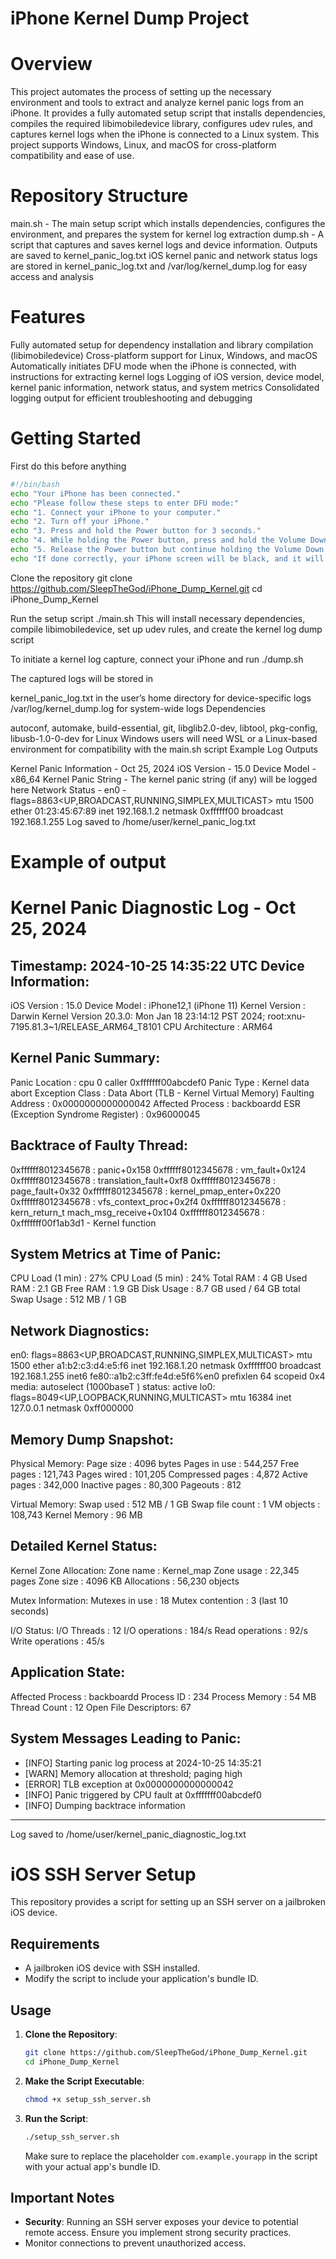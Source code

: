 # iPhone Kernel Dump Project

# Overview
This project automates the process of setting up the necessary environment and tools to extract and analyze kernel panic logs from an iPhone. It provides a fully automated setup script that installs dependencies, compiles the required libimobiledevice library, configures udev rules, and captures kernel logs when the iPhone is connected to a Linux system. This project supports Windows, Linux, and macOS for cross-platform compatibility and ease of use.

# Repository Structure
main.sh - The main setup script which installs dependencies, configures the environment, and prepares the system for kernel log extraction
dump.sh - A script that captures and saves kernel logs and device information. Outputs are saved to kernel_panic_log.txt
iOS kernel panic and network status logs are stored in kernel_panic_log.txt and /var/log/kernel_dump.log for easy access and analysis

# Features
Fully automated setup for dependency installation and library compilation (libimobiledevice)
Cross-platform support for Linux, Windows, and macOS
Automatically initiates DFU mode when the iPhone is connected, with instructions for extracting kernel logs
Logging of iOS version, device model, kernel panic information, network status, and system metrics
Consolidated logging output for efficient troubleshooting and debugging

# Getting Started

First do this before anything 
```bash
#!/bin/bash
echo "Your iPhone has been connected."
echo "Please follow these steps to enter DFU mode:"
echo "1. Connect your iPhone to your computer."
echo "2. Turn off your iPhone."
echo "3. Press and hold the Power button for 3 seconds."
echo "4. While holding the Power button, press and hold the Volume Down button for 10 seconds."
echo "5. Release the Power button but continue holding the Volume Down button for another 5 seconds."
echo "If done correctly, your iPhone screen will be black, and it will be recognized in recovery mode."
```

Clone the repository git clone https://github.com/SleepTheGod/iPhone_Dump_Kernel.git cd iPhone_Dump_Kernel

Run the setup script ./main.sh This will install necessary dependencies, compile libimobiledevice, set up udev rules, and create the kernel log dump script

To initiate a kernel log capture, connect your iPhone and run ./dump.sh

The captured logs will be stored in

kernel_panic_log.txt in the user’s home directory for device-specific logs
/var/log/kernel_dump.log for system-wide logs
Dependencies

autoconf, automake, build-essential, git, libglib2.0-dev, libtool, pkg-config, libusb-1.0-0-dev for Linux
Windows users will need WSL or a Linux-based environment for compatibility with the main.sh script
Example Log Outputs

Kernel Panic Information - Oct 25, 2024
iOS Version - 15.0 Device Model - x86_64 Kernel Panic String - The kernel panic string (if any) will be logged here Network Status - en0 - flags=8863<UP,BROADCAST,RUNNING,SIMPLEX,MULTICAST> mtu 1500 ether 01:23:45:67:89
inet 192.168.1.2 netmask 0xffffff00 broadcast 192.168.1.255
Log saved to /home/user/kernel_panic_log.txt




# Example of output

Kernel Panic Diagnostic Log - Oct 25, 2024
===========================================
Timestamp: 2024-10-25 14:35:22 UTC
Device Information:
-------------------------------------------
  iOS Version           : 15.0
  Device Model          : iPhone12,1 (iPhone 11)
  Kernel Version        : Darwin Kernel Version 20.3.0: Mon Jan 18 23:14:12 PST 2024; root:xnu-7195.81.3~1/RELEASE_ARM64_T8101
  CPU Architecture      : ARM64

Kernel Panic Summary:
-------------------------------------------
  Panic Location        : cpu 0 caller 0xfffffff00abcdef0
  Panic Type            : Kernel data abort
  Exception Class       : Data Abort (TLB - Kernel Virtual Memory)
  Faulting Address      : 0x0000000000000042
  Affected Process      : backboardd
  ESR (Exception Syndrome Register) : 0x96000045

Backtrace of Faulty Thread:
-------------------------------------------
0xffffff8012345678 : panic+0x158
0xffffff8012345678 : vm_fault+0x124
0xffffff8012345678 : translation_fault+0xf8
0xffffff8012345678 : page_fault+0x32
0xffffff8012345678 : kernel_pmap_enter+0x220
0xffffff8012345678 : vfs_context_proc+0x2f4
0xffffff8012345678 : kern_return_t mach_msg_receive+0x104
0xffffff8012345678 : 0xfffffff00f1ab3d1 - Kernel function

System Metrics at Time of Panic:
-------------------------------------------
  CPU Load (1 min)      : 27%
  CPU Load (5 min)      : 24%
  Total RAM             : 4 GB
  Used RAM              : 2.1 GB
  Free RAM              : 1.9 GB
  Disk Usage            : 8.7 GB used / 64 GB total
  Swap Usage            : 512 MB / 1 GB

Network Diagnostics:
-------------------------------------------
en0: flags=8863<UP,BROADCAST,RUNNING,SIMPLEX,MULTICAST> mtu 1500
    ether a1:b2:c3:d4:e5:f6 
    inet 192.168.1.20 netmask 0xffffff00 broadcast 192.168.1.255
    inet6 fe80::a1b2:c3ff:fe4d:e5f6%en0 prefixlen 64 scopeid 0x4
    media: autoselect (1000baseT <full-duplex>)
    status: active
lo0: flags=8049<UP,LOOPBACK,RUNNING,MULTICAST> mtu 16384
    inet 127.0.0.1 netmask 0xff000000

Memory Dump Snapshot:
-------------------------------------------
  Physical Memory:
    Page size          : 4096 bytes
    Pages in use       : 544,257
    Free pages         : 121,743
    Pages wired        : 101,205
    Compressed pages   : 4,872
    Active pages       : 342,000
    Inactive pages     : 80,300
    Pageouts           : 812

  Virtual Memory:
    Swap used          : 512 MB / 1 GB
    Swap file count    : 1
    VM objects         : 108,743
    Kernel Memory      : 96 MB

Detailed Kernel Status:
-------------------------------------------
  Kernel Zone Allocation:
    Zone name         : Kernel_map
    Zone usage        : 22,345 pages
    Zone size         : 4096 KB
    Allocations       : 56,230 objects

  Mutex Information:
    Mutexes in use    : 18
    Mutex contention  : 3 (last 10 seconds)

  I/O Status:
    I/O Threads       : 12
    I/O operations    : 184/s
    Read operations   : 92/s
    Write operations  : 45/s

Application State:
-------------------------------------------
  Affected Process     : backboardd
  Process ID           : 234
  Process Memory       : 54 MB
  Thread Count         : 12
  Open File Descriptors: 67

System Messages Leading to Panic:
-------------------------------------------
  - [INFO] Starting panic log process at 2024-10-25 14:35:21
  - [WARN] Memory allocation at threshold; paging high
  - [ERROR] TLB exception at 0x0000000000000042
  - [INFO] Panic triggered by CPU fault at 0xfffffff00abcdef0
  - [INFO] Dumping backtrace information

-------------------------------------------
Log saved to /home/user/kernel_panic_diagnostic_log.txt


# iOS SSH Server Setup

This repository provides a script for setting up an SSH server on a jailbroken iOS device.

## Requirements

- A jailbroken iOS device with SSH installed.
- Modify the script to include your application's bundle ID.

## Usage

1. **Clone the Repository**:

    ```bash
    git clone https://github.com/SleepTheGod/iPhone_Dump_Kernel.git
    cd iPhone_Dump_Kernel
    ```

2. **Make the Script Executable**:

    ```bash
    chmod +x setup_ssh_server.sh
    ```

3. **Run the Script**:

    ```bash
    ./setup_ssh_server.sh
    ```

   Make sure to replace the placeholder `com.example.yourapp` in the script with your actual app's bundle ID.

## Important Notes

- **Security**: Running an SSH server exposes your device to potential remote access. Ensure you implement strong security practices.
- Monitor connections to prevent unauthorized access.


